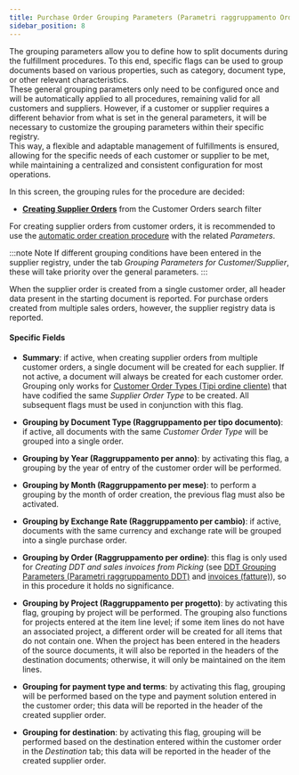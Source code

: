 ```yaml
---
title: Purchase Order Grouping Parameters (Parametri raggruppamento Ordini di acquisto)
sidebar_position: 8
---
```


The grouping parameters allow you to define how to split documents during the fulfillment procedures. To this end, specific flags can be used to group documents based on various properties, such as category, document type, or other relevant characteristics.            
These general grouping parameters only need to be configured once and will be automatically applied to all procedures, remaining valid for all customers and suppliers. However, if a customer or supplier requires a different behavior from what is set in the general parameters, it will be necessary to customize the grouping parameters within their specific registry.           
This way, a flexible and adaptable management of fulfillments is ensured, allowing for the specific needs of each customer or supplier to be met, while maintaining a centralized and consistent configuration for most operations.

In this screen, the grouping rules for the procedure are decided:  
-  [**Creating Supplier Orders**](/docs/sales/sales-orders/create-new-sales-orders/search-sales-orders/) from the Customer Orders search filter   

For creating supplier orders from customer orders, it is recommended to use the [automatic order creation procedure](/docs/purchase/purchase-orders/procedures/create-purchase-orders-from-purchase-requests) with the related *Parameters*. 

:::note Note
If different grouping conditions have been entered in the supplier registry, under the tab *Grouping Parameters for Customer/Supplier*, these will take priority over the general parameters.
:::

When the supplier order is created from a single customer order, all header data present in the starting document is reported. For purchase orders created from multiple sales orders, however, the supplier registry data is reported.    

#### Specific Fields  

- **Summary**: if active, when creating supplier orders from multiple customer orders, a single document will be created for each supplier. If not active, a document will always be created for each customer order. Grouping only works for [Customer Order Types (Tipi ordine cliente)](/docs/configurations/tables/sales/sales-order-types/) that have codified the same *Supplier Order Type* to be created. All subsequent flags must be used in conjunction with this flag.    

- **Grouping by Document Type (Raggruppamento per tipo documento)**: if active, all documents with the same *Customer Order Type* will be grouped into a single order.     

- **Grouping by Year (Raggruppamento per anno)**: by activating this flag, a grouping by the year of entry of the customer order will be performed.   

- **Grouping by Month (Raggruppamento per mese)**: to perform a grouping by the month of order creation, the previous flag must also be activated.    

- **Grouping by Exchange Rate (Raggruppamento per cambio)**: if active, documents with the same currency and exchange rate will be grouped into a single purchase order.    

- **Grouping by Order (Raggruppamento per ordine)**: this flag is only used for *Creating DDT and sales invoices from Picking* (see [DDT Grouping Parameters (Parametri raggruppamento DDT)](/docs/configurations/parameters/sales/dn-grouping) and [invoices (fatture)](/docs/configurations/parameters/sales/invoice-grouping)), so in this procedure it holds no significance.    

- **Grouping by Project (Raggruppamento per progetto)**: by activating this flag, grouping by project will be performed. The grouping also functions for projects entered at the item line level; if some item lines do not have an associated project, a different order will be created for all items that do not contain one. When the project has been entered in the headers of the source documents, it will also be reported in the headers of the destination documents; otherwise, it will only be maintained on the item lines.    

- **Grouping for payment type and terms**: by activating this flag, grouping will be performed based on the type and payment solution entered in the customer order; this data will be reported in the header of the created supplier order.   

- **Grouping for destination**: by activating this flag, grouping will be performed based on the destination entered within the customer order in the *Destination* tab; this data will be reported in the header of the created supplier order.